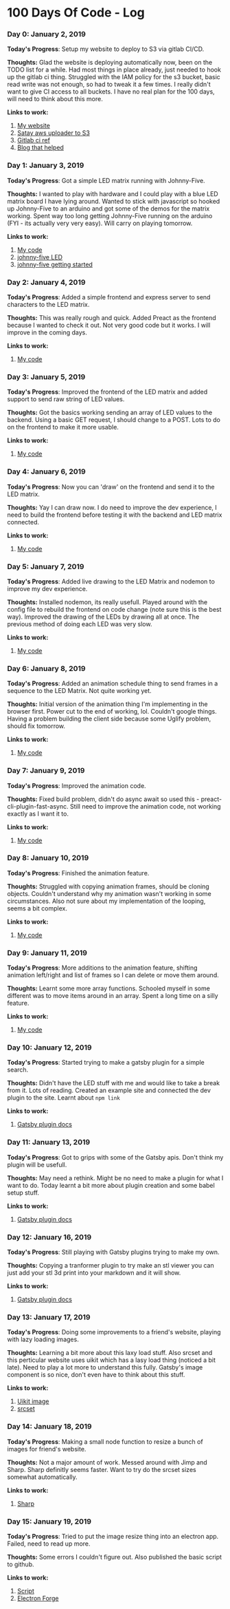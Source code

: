 # 100 Days Of Code - Log

### Day 0: January 2, 2019

**Today's Progress**: Setup my website to deploy to S3 via gitlab CI/CD. 

**Thoughts:** Glad the website is deploying automatically now, been on the TODO list for a while. Had most things in place already, just needed to hook up the gitlab ci thing. Struggled with the IAM policy for the s3 bucket, basic read write was not enough, so had to tweak it a few times. I really didn't want to give CI access to all buckets.
I have no real plan for the 100 days, will need to think about this more.

**Links to work:** 
1. [My website](https://runningdeveloper.com)
2. [Satay aws uploader to S3](https://github.com/jameslnewell/satay)
3. [Gitlab ci ref](https://docs.gitlab.com/ee/ci/yaml/README.html)
4. [Blog that helped](http://blog.logicwind.com/auto-deploy-spa-with-aws-s3-and-cloudfront-using-gitlab-ci-cd/)

### Day 1: January 3, 2019

**Today's Progress**: Got a simple LED matrix running with Johnny-Five. 

**Thoughts:** I wanted to play with hardware and I could play with a blue LED matrix board I have lying around. Wanted to stick with javascript so hooked up Johnny-Five to an arduino and got some of the demos for the matrix working. Spent way too long getting Johnny-Five running on the arduino (FYI - its actually very very easy). Will carry on playing tomorrow.

**Links to work:** 
1. [My code](https://github.com/runningdeveloper/ledMatrix)
2. [johnny-five LED](http://johnny-five.io/api/led.matrix/)
3. [johnny-five getting started](https://github.com/rwaldron/johnny-five/wiki/Getting-Started)

### Day 2: January 4, 2019

**Today's Progress**: Added a simple frontend and express server to send characters to the LED matrix. 

**Thoughts:** This was really rough and quick. Added Preact as the frontend because I wanted to check it out. Not very good code but it works. I will improve in the coming days.  

**Links to work:** 
1. [My code](https://github.com/runningdeveloper/ledMatrix)

### Day 3: January 5, 2019

**Today's Progress**: Improved the frontend of the LED matrix and added support to send raw string of LED values. 

**Thoughts:** Got the basics working sending an array of LED values to the backend. Using a basic GET request, I should change to a POST. Lots to do on the frontend to make it more usable.  

**Links to work:** 
1. [My code](https://github.com/runningdeveloper/ledMatrix)

### Day 4: January 6, 2019

**Today's Progress**: Now you can 'draw' on the frontend and send it to the LED matrix. 

**Thoughts:** Yay I can draw now. I do need to improve the dev experience, I need to build the frontend before testing it with the backend and LED matrix connected.  

**Links to work:** 
1. [My code](https://github.com/runningdeveloper/ledMatrix)

### Day 5: January 7, 2019

**Today's Progress**: Added live drawing to the LED Matrix and nodemon to improve my dev experience.

**Thoughts:** Installed nodemon, its really usefull. Played around with the config file to rebuild the frontend on code change (note sure this is the best way). Improved the drawing of the LEDs by drawing all at once. The previous method of doing each LED was very slow.  

**Links to work:** 
1. [My code](https://github.com/runningdeveloper/ledMatrix)

### Day 6: January 8, 2019

**Today's Progress**: Added an animation schedule thing to send frames in a sequence to the LED Matrix. Not quite working yet.

**Thoughts:** Initial version of the animation thing I'm implementing in the browser first. Power cut to the end of working, lol. Couldn't google things. Having a problem building the client side because some Uglify problem, should fix tomorrow.

**Links to work:** 
1. [My code](https://github.com/runningdeveloper/ledMatrix)

### Day 7: January 9, 2019

**Today's Progress**: Improved the animation code.

**Thoughts:** Fixed build problem, didn't do async await so used this - preact-cli-plugin-fast-async. Still need to improve the animation code, not working exactly as I want it to.

**Links to work:** 
1. [My code](https://github.com/runningdeveloper/ledMatrix)

### Day 8: January 10, 2019

**Today's Progress**: Finished the animation feature.

**Thoughts:** Struggled with copying animation frames, should be cloning objects. Couldn't understand why my animation wasn't working in some circumstances. Also not sure about my implementation of the looping, seems a bit complex. 

**Links to work:** 
1. [My code](https://github.com/runningdeveloper/ledMatrix)

### Day 9: January 11, 2019

**Today's Progress**: More additions to the animation feature, shifting animation left/right and list of frames so I can delete or move them around.

**Thoughts:** Learnt some more array functions. Schooled myself in some different was to move items around in an array. Spent a long time on a silly feature.

**Links to work:** 
1. [My code](https://github.com/runningdeveloper/ledMatrix)

### Day 10: January 12, 2019

**Today's Progress**: Started trying to make a gatsby plugin for a simple search. 

**Thoughts:** Didn't have the LED stuff with me and would like to take a break from it. Lots of reading. Created an example site and connected the dev plugin to the site. Learnt about `npm link`

**Links to work:** 
1. [Gatsby plugin docs](https://www.gatsbyjs.org/docs/create-transformer-plugin/)

### Day 11: January 13, 2019

**Today's Progress**: Got to grips with some of the Gatsby apis. Don't think my plugin will be usefull.

**Thoughts:** May need a rethink. Might be no need to make a plugin for what I want to do. Today learnt a bit more about plugin creation and some babel setup stuff.

**Links to work:** 
1. [Gatsby plugin docs](https://www.gatsbyjs.org/docs/create-transformer-plugin/)

### Day 12: January 16, 2019

**Today's Progress**: Still playing with Gatsby plugins trying to make my own.

**Thoughts:** Copying a tranformer plugin to try make an stl viewer you can just add your stl 3d print into your markdown and it will show.

**Links to work:** 
1. [Gatsby plugin docs](https://www.gatsbyjs.org/docs/create-transformer-plugin/)

### Day 13: January 17, 2019

**Today's Progress**: Doing some improvements to a friend's website, playing with lazy loading images.

**Thoughts:** Learning a bit more about this laxy load stuff. Also srcset and this perticular website uses uikit which has a lasy load thing (noticed a bit late). Need to play a lot more to understand this fully. Gatsby's image component is so nice, don't even have to think about this stuff.

**Links to work:** 
1. [Uikit image](https://getuikit.com/docs/image)
2. [srcset](https://developer.mozilla.org/en-US/docs/Learn/HTML/Multimedia_and_embedding/Responsive_images)

### Day 14: January 18, 2019

**Today's Progress**: Making a small node function to resize a bunch of images for friend's website.

**Thoughts:** Not a major amount of work. Messed around with Jimp and Sharp. Sharp definitly seems faster. Want to try do the srcset sizes somewhat automatically.

**Links to work:** 
1. [Sharp](https://sharp.pixelplumbing.com/en/stable/)

### Day 15: January 19, 2019

**Today's Progress**: Tried to put the image resize thing into an electron app. Failed, need to read up more.

**Thoughts:** Some errors I couldn't figure out. Also published the basic script to github.

**Links to work:** 
1. [Script](https://github.com/runningdeveloper/image-resize-folder)
2. [Electron Forge](https://electronforge.io/)


